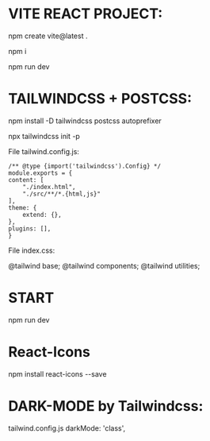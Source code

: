 # VITE REACT PROJECT:
npm create vite@latest .

npm i

npm run dev

# TAILWINDCSS + POSTCSS:

npm install -D tailwindcss postcss autoprefixer

npx tailwindcss init -p

File tailwind.config.js:

    /** @type {import('tailwindcss').Config} */
    module.exports = {
    content: [
        "./index.html",
        "./src/**/*.{html,js}"
    ],
    theme: {
        extend: {},
    },
    plugins: [],
    }

File index.css:

@tailwind base;
@tailwind components;
@tailwind utilities;


# START
npm run dev

# React-Icons
npm install react-icons --save



# DARK-MODE by Tailwindcss:
tailwind.config.js
    darkMode: 'class',